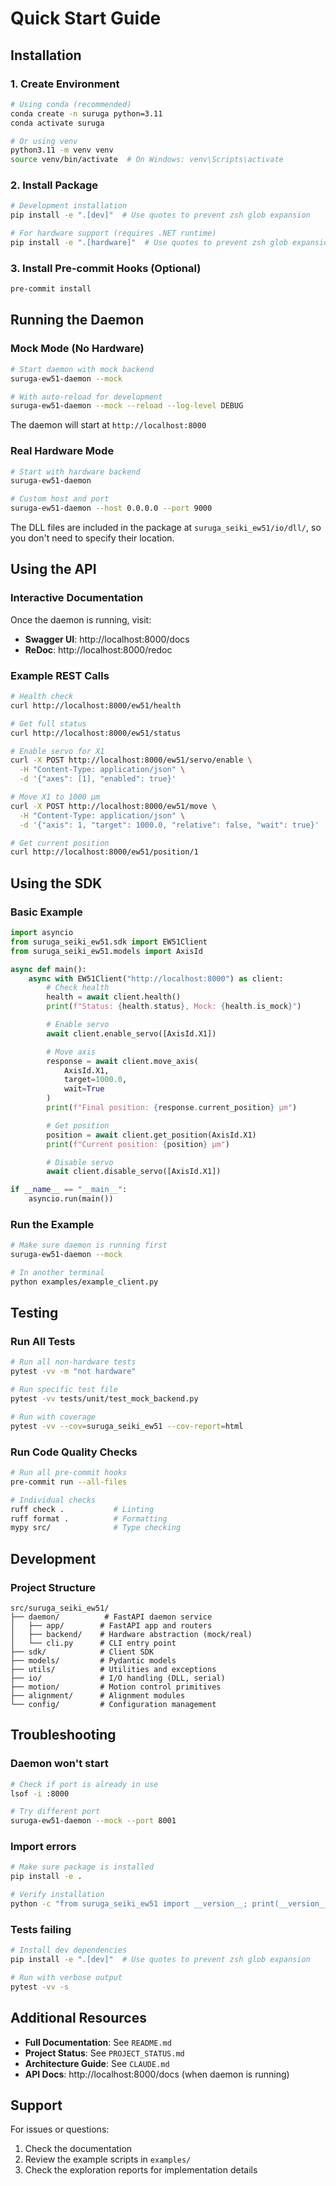 # Quick Start Guide

## Installation

### 1. Create Environment

```bash
# Using conda (recommended)
conda create -n suruga python=3.11
conda activate suruga

# Or using venv
python3.11 -m venv venv
source venv/bin/activate  # On Windows: venv\Scripts\activate
```

### 2. Install Package

```bash
# Development installation
pip install -e ".[dev]"  # Use quotes to prevent zsh glob expansion

# For hardware support (requires .NET runtime)
pip install -e ".[hardware]"  # Use quotes to prevent zsh glob expansion
```

### 3. Install Pre-commit Hooks (Optional)

```bash
pre-commit install
```

## Running the Daemon

### Mock Mode (No Hardware)

```bash
# Start daemon with mock backend
suruga-ew51-daemon --mock

# With auto-reload for development
suruga-ew51-daemon --mock --reload --log-level DEBUG
```

The daemon will start at `http://localhost:8000`

### Real Hardware Mode

```bash
# Start with hardware backend
suruga-ew51-daemon

# Custom host and port
suruga-ew51-daemon --host 0.0.0.0 --port 9000
```

The DLL files are included in the package at `suruga_seiki_ew51/io/dll/`, so you don't need to specify their location.

## Using the API

### Interactive Documentation

Once the daemon is running, visit:
- **Swagger UI**: http://localhost:8000/docs
- **ReDoc**: http://localhost:8000/redoc

### Example REST Calls

```bash
# Health check
curl http://localhost:8000/ew51/health

# Get full status
curl http://localhost:8000/ew51/status

# Enable servo for X1
curl -X POST http://localhost:8000/ew51/servo/enable \
  -H "Content-Type: application/json" \
  -d '{"axes": [1], "enabled": true}'

# Move X1 to 1000 μm
curl -X POST http://localhost:8000/ew51/move \
  -H "Content-Type: application/json" \
  -d '{"axis": 1, "target": 1000.0, "relative": false, "wait": true}'

# Get current position
curl http://localhost:8000/ew51/position/1
```

## Using the SDK

### Basic Example

```python
import asyncio
from suruga_seiki_ew51.sdk import EW51Client
from suruga_seiki_ew51.models import AxisId

async def main():
    async with EW51Client("http://localhost:8000") as client:
        # Check health
        health = await client.health()
        print(f"Status: {health.status}, Mock: {health.is_mock}")

        # Enable servo
        await client.enable_servo([AxisId.X1])

        # Move axis
        response = await client.move_axis(
            AxisId.X1,
            target=1000.0,
            wait=True
        )
        print(f"Final position: {response.current_position} μm")

        # Get position
        position = await client.get_position(AxisId.X1)
        print(f"Current position: {position} μm")

        # Disable servo
        await client.disable_servo([AxisId.X1])

if __name__ == "__main__":
    asyncio.run(main())
```

### Run the Example

```bash
# Make sure daemon is running first
suruga-ew51-daemon --mock

# In another terminal
python examples/example_client.py
```

## Testing

### Run All Tests

```bash
# Run all non-hardware tests
pytest -vv -m "not hardware"

# Run specific test file
pytest -vv tests/unit/test_mock_backend.py

# Run with coverage
pytest -vv --cov=suruga_seiki_ew51 --cov-report=html
```

### Run Code Quality Checks

```bash
# Run all pre-commit hooks
pre-commit run --all-files

# Individual checks
ruff check .           # Linting
ruff format .          # Formatting
mypy src/              # Type checking
```

## Development

### Project Structure

```
src/suruga_seiki_ew51/
├── daemon/          # FastAPI daemon service
│   ├── app/        # FastAPI app and routers
│   ├── backend/    # Hardware abstraction (mock/real)
│   └── cli.py      # CLI entry point
├── sdk/            # Client SDK
├── models/         # Pydantic models
├── utils/          # Utilities and exceptions
├── io/             # I/O handling (DLL, serial)
├── motion/         # Motion control primitives
├── alignment/      # Alignment modules
└── config/         # Configuration management
```

## Troubleshooting

### Daemon won't start

```bash
# Check if port is already in use
lsof -i :8000

# Try different port
suruga-ew51-daemon --mock --port 8001
```

### Import errors

```bash
# Make sure package is installed
pip install -e .

# Verify installation
python -c "from suruga_seiki_ew51 import __version__; print(__version__)"
```

### Tests failing

```bash
# Install dev dependencies
pip install -e ".[dev]"  # Use quotes to prevent zsh glob expansion

# Run with verbose output
pytest -vv -s
```

## Additional Resources

- **Full Documentation**: See `README.md`
- **Project Status**: See `PROJECT_STATUS.md`
- **Architecture Guide**: See `CLAUDE.md`
- **API Docs**: http://localhost:8000/docs (when daemon is running)

## Support

For issues or questions:
1. Check the documentation
2. Review the example scripts in `examples/`
3. Check the exploration reports for implementation details
